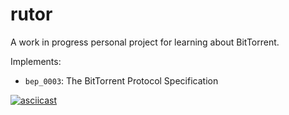 # rutor

A work in progress personal project for learning about BitTorrent.

Implements:
+ `bep_0003`: The BitTorrent Protocol Specification

[![asciicast](https://asciinema.org/a/l176qp0Yd1cRT94XfkVmxvECb.svg)](https://asciinema.org/a/l176qp0Yd1cRT94XfkVmxvECb)
